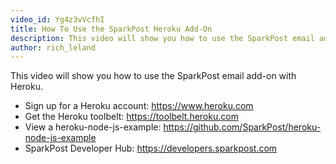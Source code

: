```yaml
---
video_id: Yg4z3vVcfhI
title: How To Use the SparkPost Heroku Add-On
description: This video will show you how to use the SparkPost email add-on with Heroku.
author: rich_leland
---
```

This video will show you how to use the SparkPost email add-on with Heroku.

- Sign up for a Heroku account: https://www.heroku.com
- Get the Heroku toolbelt: https://toolbelt.heroku.com
- View a heroku-node-js-example: https://github.com/SparkPost/heroku-node-js-example
- SparkPost Developer Hub: https://developers.sparkpost.com
